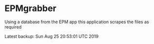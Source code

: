 # EPMgrabber
Using a database from the EPM app this application scrapes the files as required


Latest backup: Sun Aug 25 20:53:01 UTC 2019
